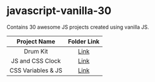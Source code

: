 # javascript-vanilla-30
Contains 30 awesome JS projects created using vanilla JS.

| Project Name      | Folder Link |
|    :---:          |     :---:   |
| Drum Kit          | [Link](https://github.com/bhavyakaria/javascript-vanilla-30/tree/main/01-javascript-drum-kit) |
| JS and CSS Clock  | [Link](https://github.com/bhavyakaria/javascript-vanilla-30/tree/main/02-js-and-css-clock)    |
| CSS Variables & JS  | [Link](https://github.com/bhavyakaria/javascript-vanilla-30/tree/main/03-css-variables)    |

